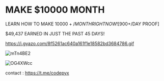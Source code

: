 # MAKE $10000 MONTH
LEARN HOW TO MAKE $10000+/MONTH RIGHT NOW! [$900+/DAY PROOF]

 $49,437 EARNED IN JUST THE PAST 45 DAYS!

https://i.gyazo.com/8f5261ac640a161f1e18582bd3684786.gif
  
![mTn4BE2](https://github.com/user-attachments/assets/07f774c9-f9dc-42a3-9a45-ab3abcaab412)
  
![OG4XWcc](https://github.com/user-attachments/assets/9affaf01-869e-4970-b153-38a35479eaf5)
  

contact : https://t.me/codepyx




